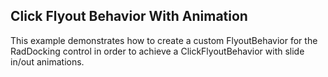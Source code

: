 ## Click Flyout Behavior With Animation
This example demonstrates how to create a custom FlyoutBehavior for the RadDocking control in order to achieve a ClickFlyoutBehavior with slide in/out animations.

[//]: <keywords:custom, animations, docking>